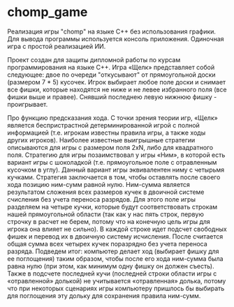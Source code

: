 # chomp_game
Реализация игры "chomp" на языке С++ без использования графики. Для вывода программы используется консоль приложения. Одиночная игра с простой реализацией ИИ.

Проект создан для защиты дипломной работы по курсам программирования на языке С++. Игра «Щелк» представляет собой следующее: двое по очереди "откусывают" от прямоугольной доски (размером 7 * 5) кусочек. Игрок выбирает любое поле доски и снимает все фишки, которые находятся не ниже и не левее избранного поля (все фишки выше и правее). Снявший последнею левую нижнюю фишку - проигрывает.

Про функцию предсказания хода.
С точки зрения теории игр, «Щелк» является беспристрастной детерминированной игрой с полной информацией (т.е. игрокам известны правила игры, а также ходы других игроков). Наиболее известные выигрышные стратегии описываются для игры с размером поля 2хN, либо для квадратного поля. 
Стратегию для игры позаимствовал у игры «Ним», в которой есть вариант игры с шоколадкой (т.е. прямоугольное поле с отравленным кусочком в углу). Данный вариант игры эквивалентен ниму с четырьмя кучками. Стратегия заключается в том, чтобы оставлять после своего хода позицию ним-сумм равной нулю. Ним-сумма является результатом сложения всех размеров кучек в двоичной системе счисления без учета переноса разрядов. Для этого поле игры разделяем на четыре кучки, которые будут соответствовать строкам нашей прямоугольной области (так как у нас пять строк, первую строчку в расчет не берем, потому что на конечную цель игры для игрока она влияет не сильно). В каждой строке идет подсчет свободных фишек и перевод их в двоичную систему исчисления. После считается общая сумма всех четырех кучек поразрядно без учета переноса разряда. 
Подведем итог: компьютер делает ход (выбирает фишку для ее поглощения) таким образом, чтобы после его хода ним-сумма была равна нулю (при этом, как минимум одну фишку он должен съесть). Также в подсчете последней кучи (последней строки области игры с «отравленной» долькой) не учитывается «отравленная» долька, потому что при некоторых сценариях игры компьютеру пришлось бы выбирать для поглощения эту дольку для сохранения правила ним-сумм.  
